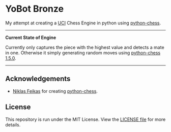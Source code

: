 # YoBot Bronze

My attempt at creating a [UCI](http://wbec-ridderkerk.nl/html/UCIProtocol.html) Chess Engine in python using [python-chess](https://github.com/niklasf/python-chess).

---
**Current State of Engine**

Currently only captures the piece with the highest value and detects a mate in one. Otherwise it simply generating random moves using [python-chess 1.5.0](https://pypi.org/project/chess/).

---

## Acknowledgements

- [Niklas Feikas](https://github.com/niklasf) for creating [python-chess](https://github.com/niklasf/python-chess).

## License

This repository is run under the MIT License. View the [LICENSE file](https://github.com/TheYoBots/YoBot_Bronze/blob/master/LICENSE) for more details.